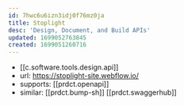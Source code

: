 ```yaml
---
id: 7hwc6u6izn3idj0f76mz0ja
title: Stoplight
desc: 'Design, Document, and Build APIs'
updated: 1699052763845
created: 1699051260716
---
```


- [[c.software.tools.design.api]]
- url: https://stoplight-site.webflow.io/
- supports: [[prdct.openapi]]
- similar: [[prdct.bump-sh]] [[prdct.swaggerhub]]